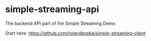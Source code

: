 # simple-streaming-api
The backend API part of the Simple Streaming Demo

Start here: https://github.com/rolandkopka/simple-streaming-client
